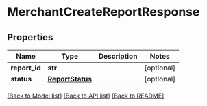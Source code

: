 # MerchantCreateReportResponse

## Properties
Name | Type | Description | Notes
------------ | ------------- | ------------- | -------------
**report_id** | **str** |  | [optional] 
**status** | [**ReportStatus**](ReportStatus.md) |  | [optional] 

[[Back to Model list]](../README.md#documentation-for-models) [[Back to API list]](../README.md#documentation-for-api-endpoints) [[Back to README]](../README.md)

